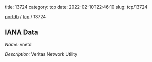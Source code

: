 title: 13724
category: tcp
date: 2022-02-10T22:46:10
slug: tcp/13724

[portdb](/) / [tcp](/category/tcp.html) / 13724


## IANA Data

_Name:_ vnetd

_Description:_ Veritas Network Utility

